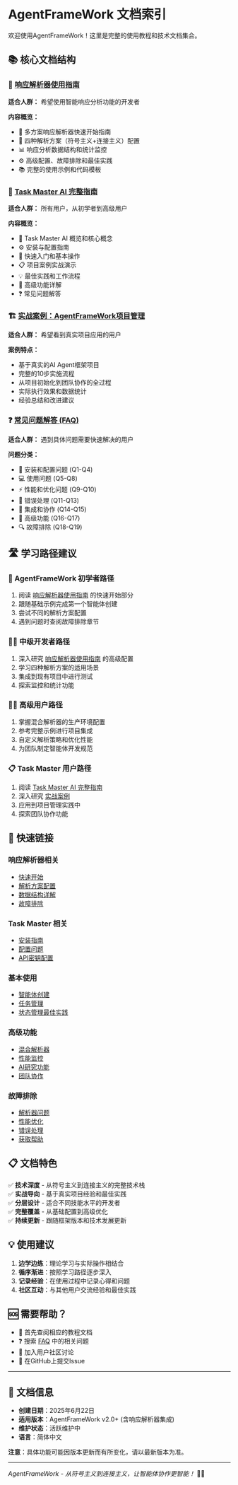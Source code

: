 # AgentFrameWork 文档索引

欢迎使用AgentFrameWork！这里是完整的使用教程和技术文档集合。

## 📚 核心文档结构

### 🤖 [响应解析器使用指南](./RESPONSE_PARSER_USAGE_GUIDE.md)
**适合人群：** 希望使用智能响应分析功能的开发者

**内容概览：**
- 🚀 多方案响应解析器快速开始指南
- 🔧 四种解析方案（符号主义+连接主义）配置
- 📊 响应分析数据结构和统计监控
- ⚙️ 高级配置、故障排除和最佳实践
- 📚 完整的使用示例和代码模板

### 🎯 [Task Master AI 完整指南](./TASK_MASTER_AI_TUTORIAL.md)
**适合人群：** 所有用户，从初学者到高级用户

**内容概览：**
- 📖 Task Master AI 概览和核心概念
- ⚙️ 安装与配置指南  
- 🚀 快速入门和基本操作
- 📋 项目案例实战演示
- 💡 最佳实践和工作流程
- 🔧 高级功能详解
- ❓ 常见问题解答

### 🏗️ [实战案例：AgentFrameWork项目管理](./TASK_MASTER_PRACTICAL_EXAMPLE.md)
**适合人群：** 希望看到真实项目应用的用户

**案例特点：**
- 基于真实的AI Agent框架项目
- 完整的10步实施流程
- 从项目初始化到团队协作的全过程
- 实际执行效果和数据统计
- 经验总结和改进建议

### ❓ [常见问题解答 (FAQ)](./TASK_MASTER_FAQ.md)
**适合人群：** 遇到具体问题需要快速解决的用户

**问题分类：**
- 🔧 安装和配置问题 (Q1-Q4)
- 💻 使用问题 (Q5-Q8)
- ⚡ 性能和优化问题 (Q9-Q10)
- 🚨 错误处理 (Q11-Q13)
- 👥 集成和协作 (Q14-Q15)
- 🎯 高级功能 (Q16-Q17)
- 🔍 故障排除 (Q18-Q19)

## 🛣️ 学习路径建议

### 👶 AgentFrameWork 初学者路径
1. 阅读 [响应解析器使用指南](./RESPONSE_PARSER_USAGE_GUIDE.md) 的快速开始部分
2. 跟随基础示例完成第一个智能体创建
3. 尝试不同的解析方案配置
4. 遇到问题时查阅故障排除章节

### 🧑‍💻 中级开发者路径
1. 深入研究 [响应解析器使用指南](./RESPONSE_PARSER_USAGE_GUIDE.md) 的高级配置
2. 学习四种解析方案的适用场景
3. 集成到现有项目中进行测试
4. 探索监控和统计功能

### 👨‍🚀 高级用户路径
1. 掌握混合解析器的生产环境配置
2. 参考完整示例进行项目集成
3. 自定义解析策略和优化性能
4. 为团队制定智能体开发规范

### 📋 Task Master 用户路径
1. 阅读 [Task Master AI 完整指南](./TASK_MASTER_AI_TUTORIAL.md)
2. 深入研究 [实战案例](./TASK_MASTER_PRACTICAL_EXAMPLE.md)
3. 应用到项目管理实践中
4. 探索团队协作功能

## 🔗 快速链接

### 响应解析器相关
- [快速开始](./RESPONSE_PARSER_USAGE_GUIDE.md#🚀-快速开始)
- [解析方案配置](./RESPONSE_PARSER_USAGE_GUIDE.md#🔧-四种解析方案配置)
- [数据结构详解](./RESPONSE_PARSER_USAGE_GUIDE.md#📊-响应分析数据结构)
- [故障排除](./RESPONSE_PARSER_USAGE_GUIDE.md#🔍-故障排除和调试)

### Task Master 相关
- [安装指南](./TASK_MASTER_AI_TUTORIAL.md#2-安装与配置)
- [配置问题](./TASK_MASTER_FAQ.md#安装和配置问题)
- [API密钥配置](./TASK_MASTER_FAQ.md#q3-如何配置ai模型和api密钥)

### 基本使用
- [智能体创建](./RESPONSE_PARSER_USAGE_GUIDE.md#基础使用零配置)
- [任务管理](./TASK_MASTER_AI_TUTORIAL.md#32-基本任务操作)
- [状态管理最佳实践](./TASK_MASTER_FAQ.md#q7-任务状态管理的最佳实践是什么)

### 高级功能
- [混合解析器](./RESPONSE_PARSER_USAGE_GUIDE.md#方案5-hybrid混合模式推荐)
- [性能监控](./RESPONSE_PARSER_USAGE_GUIDE.md#📈-智能分析统计和监控)
- [AI研究功能](./TASK_MASTER_FAQ.md#q16-如何使用研究功能)
- [团队协作](./TASK_MASTER_PRACTICAL_EXAMPLE.md#第十步团队协作)

### 故障排除
- [解析器问题](./RESPONSE_PARSER_USAGE_GUIDE.md#常见问题解决)
- [性能优化](./TASK_MASTER_FAQ.md#性能和优化问题)
- [错误处理](./TASK_MASTER_FAQ.md#错误处理)
- [获取帮助](./TASK_MASTER_FAQ.md#q19-如何获取帮助)

## 📋 文档特色

✅ **技术深度** - 从符号主义到连接主义的完整技术栈  
✅ **实战导向** - 基于真实项目经验和最佳实践  
✅ **分层设计** - 适合不同技能水平的开发者  
✅ **完整覆盖** - 从基础配置到高级优化  
✅ **持续更新** - 跟随框架版本和技术发展更新  

## 💡 使用建议

1. **边学边练**：理论学习与实际操作相结合
2. **循序渐进**：按照学习路径逐步深入
3. **记录经验**：在使用过程中记录心得和问题
4. **社区互动**：与其他用户交流经验和最佳实践

## 🆘 需要帮助？

- 📖 首先查阅相应的教程文档
- ❓ 搜索 [FAQ](./TASK_MASTER_FAQ.md) 中的相关问题
- 💬 加入用户社区讨论
- 🐛 在GitHub上提交Issue

---

## 📄 文档信息

- **创建日期**：2025年6月22日
- **适用版本**：AgentFrameWork v2.0+ (含响应解析器集成)
- **维护状态**：活跃维护中
- **语言**：简体中文

**注意**：具体功能可能因版本更新而有所变化，请以最新版本为准。

---

*AgentFrameWork - 从符号主义到连接主义，让智能体协作更智能！* 🤖🚀 